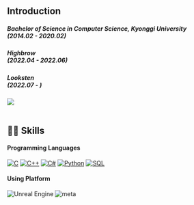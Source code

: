 <h2>Introduction</h2>
<h5>Bachelor of Science in Computer Science, Kyonggi University<br/>(2014.02 - 2020.02)</h5>
<h5>Highbrow<br/>(2022.04 - 2022.06)</h5>
<h5>Looksten<br/>(2022.07 - )</h5>
  <!--<a href="https://velog.io/@jisanpark/posts" target="_blank"><img src="https://img.shields.io/badge/velog-black?style=flat-square&logo=velog"/></a>-->
  <a href="mailto:jisanpark.dev@gmail.com" target="_blank"><img src="https://img.shields.io/badge/jisanpark.dev%40gmail-orange?style=flat-square&logo=gmail&logoColor=white&link=jisanpark.dev%40gmail.com"/></a>
  <br/>
<br/>
<p>

</p>

<h2>👨‍💻 Skills</h2>
 <h4>Programming Languages</h4>
    <p>
      <a href="https://github.com/search?q=user%3ADenverCoder1+language%3Ac"><img alt="C" src="https://custom-icon-badges.demolab.com/badge/C-03599C.svg?logo=c-in-hexagon&logoColor=white"></a>
      <a href="https://github.com/search?q=user%3ADenverCoder1+language%3Acpp"><img alt="C++" src="https://custom-icon-badges.demolab.com/badge/C++-9C033A.svg?logo=cpp2&logoColor=white"></a>
      <a href="https://github.com/search?q=user%3ADenverCoder1+language%3Acsharp"><img alt="C#" src="https://custom-icon-badges.demolab.com/badge/C%23-68217A.svg?logo=cs2&logoColor=white"></a>
      <a href="https://github.com/search?q=user%3ADenverCoder1+language%3Apython"><img alt="Python" src="https://img.shields.io/badge/Python-14354C.svg?logo=python&logoColor=white"></a>
      <a href="https://github.com/search?q=user%3ADenverCoder1+language%3Asql"><img alt="SQL" src="https://custom-icon-badges.demolab.com/badge/SQL-025E8C.svg?logo=database&logoColor=white"></a>
  </p>
<h4>Using Platform</h4>
    <p>
      <img alt="Unreal Engine" src="https://img.shields.io/badge/UnrealEngine-black?style=flat-square&logo=unrealengine"></a>
      <img alt="meta" src="https://img.shields.io/badge/Meta-blue?style=flat-square&logo=meta"></a>
  </p>

